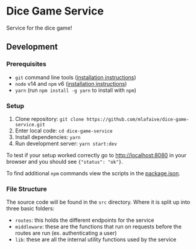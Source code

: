 # Dice Game Service

Service for the dice game!

## Development

### Prerequisites
- `git` command line tools ([installation instructions](https://git-scm.com/book/en/v2/Getting-Started-Installing-Git))
- `node` v14 and `npm` v6 ([installation instructions](https://nodejs.org/en/download/))
- `yarn` (run `npm install -g yarn` to install with `npm`)


### Setup

1. Clone repository: `git clone https://github.com/mlafaive/dice-game-service.git`
2. Enter local code: `cd dice-game-service`
3. Install dependencies: `yarn`
4. Run development server: `yarn start:dev`

To test if your setup worked correctly go to [http://localhost:8080](http://localhost:8000/healthcheck) in your browser and you should see `{"status": "ok"}`.

To find additional `npm` commands view the scripts in the [package.json](package.json).

### File Structure

The source code will be found in the `src` directory. Where it is split up into three basic folders:

- `routes`: this holds the different endpoints for the service
- `middleware`: these are the functions that run on requests before the routes are run (ex. authenticating a user)
- `lib`: these are all the internal utility functions used by the service